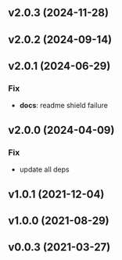 ## v2.0.3 (2024-11-28)

## v2.0.2 (2024-09-14)

## v2.0.1 (2024-06-29)

### Fix

- **docs**: readme shield failure

## v2.0.0 (2024-04-09)

### Fix

- update all deps

## v1.0.1 (2021-12-04)

## v1.0.0 (2021-08-29)

## v0.0.3 (2021-03-27)

